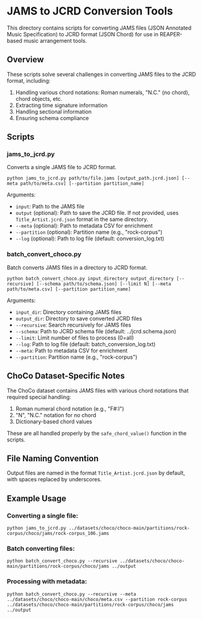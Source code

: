 # JAMS to JCRD Conversion Tools

This directory contains scripts for converting JAMS files (JSON Annotated Music Specification) to JCRD format (JSON Chord) for use in REAPER-based music arrangement tools.

## Overview

These scripts solve several challenges in converting JAMS files to the JCRD format, including:

1. Handling various chord notations: Roman numerals, "N.C." (no chord), chord objects, etc.
2. Extracting time signature information
3. Handling sectional information
4. Ensuring schema compliance

## Scripts

### jams_to_jcrd.py

Converts a single JAMS file to JCRD format.

```
python jams_to_jcrd.py path/to/file.jams [output_path.jcrd.json] [--meta path/to/meta.csv] [--partition partition_name]
```

Arguments:
- `input`: Path to the JAMS file
- `output` (optional): Path to save the JCRD file. If not provided, uses `Title_Artist.jcrd.json` format in the same directory.
- `--meta` (optional): Path to metadata CSV for enrichment
- `--partition` (optional): Partition name (e.g., "rock-corpus")
- `--log` (optional): Path to log file (default: conversion_log.txt)

### batch_convert_choco.py

Batch converts JAMS files in a directory to JCRD format.

```
python batch_convert_choco.py input_directory output_directory [--recursive] [--schema path/to/schema.json] [--limit N] [--meta path/to/meta.csv] [--partition partition_name]
```

Arguments:
- `input_dir`: Directory containing JAMS files
- `output_dir`: Directory to save converted JCRD files
- `--recursive`: Search recursively for JAMS files
- `--schema`: Path to JCRD schema file (default: ../jcrd.schema.json)
- `--limit`: Limit number of files to process (0=all)
- `--log`: Path to log file (default: batch_conversion_log.txt)
- `--meta`: Path to metadata CSV for enrichment
- `--partition`: Partition name (e.g., "rock-corpus")

## ChoCo Dataset-Specific Notes

The ChoCo dataset contains JAMS files with various chord notations that required special handling:

1. Roman numeral chord notation (e.g., "F#:I")
2. "N", "N.C." notation for no chord
3. Dictionary-based chord values

These are all handled properly by the `safe_chord_value()` function in the scripts.

## File Naming Convention

Output files are named in the format `Title_Artist.jcrd.json` by default, with spaces replaced by underscores.

## Example Usage

### Converting a single file:

```
python jams_to_jcrd.py ../datasets/choco/choco-main/partitions/rock-corpus/choco/jams/rock-corpus_106.jams
```

### Batch converting files:

```
python batch_convert_choco.py --recursive ../datasets/choco/choco-main/partitions/rock-corpus/choco/jams ../output
```

### Processing with metadata:

```
python batch_convert_choco.py --recursive --meta ../datasets/choco/choco-main/choco/meta.csv --partition rock-corpus ../datasets/choco/choco-main/partitions/rock-corpus/choco/jams ../output
```
